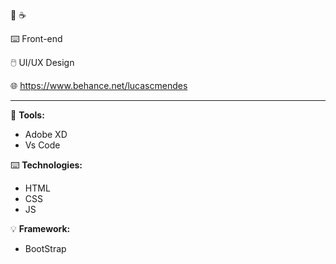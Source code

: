 :battery: :coffee:

:keyboard: Front-end

:computer_mouse: UI/UX Design 

:globe_with_meridians: https://www.behance.net/lucascmendes

------------------------------------------------------------

:wrench: <b>Tools:</b>
- Adobe XD
- Vs Code

:keyboard: <b>Technologies:</b>
- HTML
- CSS
- JS

:bulb: <b>Framework:</b>
- BootStrap


<!--
**LucasUnlimited/LucasUnlimited** is a ✨ _special_ ✨ repository because its `README.md` (this file) appears on your GitHub profile.

Here are some ideas to get you started:

- 🔭 I’m currently working on ...
- 🌱 I’m currently learning ...
- 👯 I’m looking to collaborate on ...
- 🤔 I’m looking for help with ...
- 💬 Ask me about ...
- 📫 How to reach me: ...
- 😄 Pronouns: ...
- ⚡ Fun fact: ...
-->
